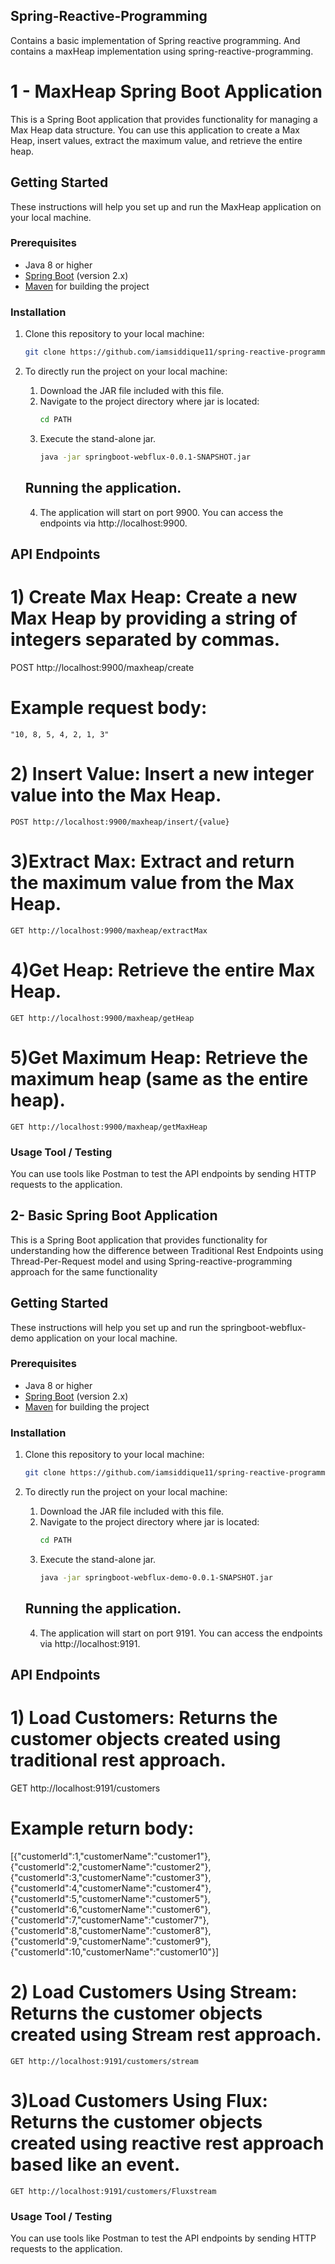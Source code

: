 ## Spring-Reactive-Programming
Contains a basic implementation of Spring reactive programming. And contains a maxHeap implementation using spring-reactive-programming.
# 1 - MaxHeap Spring Boot Application

This is a Spring Boot application that provides functionality for managing a Max Heap data structure. You can use this application to create a Max Heap, insert values, extract the maximum value, and retrieve the entire heap.

## Getting Started

These instructions will help you set up and run the MaxHeap application on your local machine.

### Prerequisites

- Java 8 or higher
- [Spring Boot](https://spring.io/projects/spring-boot) (version 2.x)
- [Maven](https://maven.apache.org/) for building the project

### Installation

1. Clone this repository to your local machine:

   ```bash
   git clone https://github.com/iamsiddique11/spring-reactive-programming.git
   
2. To directly run the project on your local machine: 
	
	1) Download the JAR file included with this file.
	2) Navigate to the project directory where jar is located:
		```bash
		cd PATH
	3) Execute the stand-alone jar.
		```bash
		java -jar springboot-webflux-0.0.1-SNAPSHOT.jar
	## Running the application.
	4) The application will start on port 9900. 
	   You can access the endpoints via http://localhost:9900.
    
  ## API Endpoints
  # 1) Create Max Heap: Create a new Max Heap by providing a string of integers separated by commas.
  POST http://localhost:9900/maxheap/create
  # Example request body:
	"10, 8, 5, 4, 2, 1, 3" 
  # 2) Insert Value: Insert a new integer value into the Max Heap.
	POST http://localhost:9900/maxheap/insert/{value}
  #  3)Extract Max: Extract and return the maximum value from the Max Heap.
	GET http://localhost:9900/maxheap/extractMax
  # 4)Get Heap: Retrieve the entire Max Heap.
	GET http://localhost:9900/maxheap/getHeap
  # 5)Get Maximum Heap: Retrieve the maximum heap (same as the entire heap).
	GET http://localhost:9900/maxheap/getMaxHeap
### Usage Tool / Testing
You can use tools like Postman to test the API endpoints by sending HTTP requests to the application.

## 2- Basic Spring Boot Application

This is a Spring Boot application that provides functionality for understanding how the difference between Traditional Rest Endpoints using Thread-Per-Request model and using Spring-reactive-programming approach for the same functionality

## Getting Started

These instructions will help you set up and run the springboot-webflux-demo application on your local machine.

### Prerequisites

- Java 8 or higher
- [Spring Boot](https://spring.io/projects/spring-boot) (version 2.x)
- [Maven](https://maven.apache.org/) for building the project

### Installation

1. Clone this repository to your local machine:

   ```bash
   git clone https://github.com/iamsiddique11/spring-reactive-programming.git
   
2. To directly run the project on your local machine: 
	
	1) Download the JAR file included with this file.
	2) Navigate to the project directory where jar is located:
		```bash
		cd PATH
	3) Execute the stand-alone jar.
		```bash
		java -jar springboot-webflux-demo-0.0.1-SNAPSHOT.jar
	## Running the application.
	4) The application will start on port 9191. 
	   You can access the endpoints via http://localhost:9191.
    
  ## API Endpoints
  # 1) Load Customers: Returns the customer objects created using traditional rest approach.
  GET http://localhost:9191/customers
  # Example return body:
[{"customerId":1,"customerName":"customer1"},{"customerId":2,"customerName":"customer2"},{"customerId":3,"customerName":"customer3"},{"customerId":4,"customerName":"customer4"},{"customerId":5,"customerName":"customer5"},{"customerId":6,"customerName":"customer6"},{"customerId":7,"customerName":"customer7"},{"customerId":8,"customerName":"customer8"},{"customerId":9,"customerName":"customer9"},{"customerId":10,"customerName":"customer10"}]
  # 2) Load Customers Using Stream: Returns the customer objects created using Stream rest approach.
	GET http://localhost:9191/customers/stream
  #  3)Load Customers Using Flux:  Returns the customer objects created using reactive rest approach based like an event.
	GET http://localhost:9191/customers/Fluxstream
### Usage Tool / Testing
You can use tools like Postman to test the API endpoints by sending HTTP requests to the application.
